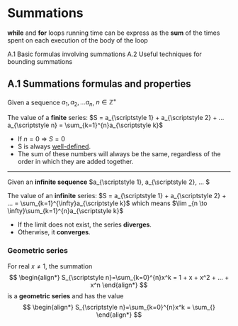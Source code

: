 # Summations

**while** and **for** loops running time can be express as the **sum** of the times spent on each execution of the body of the loop

A.1 Basic formulas involving summations
A.2 Useful techniques for bounding summations

## A.1 Summations formulas and properties
Given a sequence $a_{\scriptstyle 1}, a_{\scriptstyle 2}, ... a_{\scriptstyle n}$, $n \in \mathbb{Z}^{+}$

The value of a **finite** series:
$S = a_{\scriptstyle 1} + a_{\scriptstyle 2} + ... a_{\scriptstyle n} = \sum_{k=1}^{n}a_{\scriptstyle k}$

- If $n = 0$ => $S = 0$
- S is always [well-defined](https://en.wikipedia.org/wiki/Well-defined_expression).
- The sum of these numbers will always be the same, regardless of the order in which they are added together.

<hr>

Given an **infinite sequence** $a_{\scriptstyle 1}, a_{\scriptstyle 2}, ... $

The value of an **infinite** series:
$S = a_{\scriptstyle 1} + a_{\scriptstyle 2} + ... = \sum_{k=1}^{\infty}a_{\scriptstyle k}$
which means $\lim _{n \to \infty}\sum_{k=1}^{n}a_{\scriptstyle k}$

- If the limit does not exist, the series **diverges**.
- Otherwise, it **converges**.

### Geometric series
For real $x \neq 1$, the summation
$$
\begin{align*}
S_{\scriptstyle n}=\sum_{k=0}^{n}x^k = 1 + x + x^2 + ... + x^n
\end{align*}
$$
is a **geometric series** and has the value
$$
\begin{align*}
S_{\scriptstyle n}=\sum_{k=0}^{n}x^k = \sum_{}
\end{align*}
$$